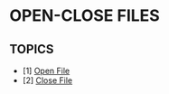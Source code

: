# OPEN-CLOSE FILES

## TOPICS

- [1] [Open File](part01-open_file.md)
- [2] [Close File](part02-close_file.md)